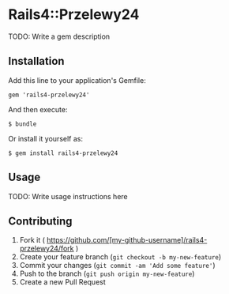 # Rails4::Przelewy24

TODO: Write a gem description

## Installation

Add this line to your application's Gemfile:

    gem 'rails4-przelewy24'

And then execute:

    $ bundle

Or install it yourself as:

    $ gem install rails4-przelewy24

## Usage

TODO: Write usage instructions here

## Contributing

1. Fork it ( https://github.com/[my-github-username]/rails4-przelewy24/fork )
2. Create your feature branch (`git checkout -b my-new-feature`)
3. Commit your changes (`git commit -am 'Add some feature'`)
4. Push to the branch (`git push origin my-new-feature`)
5. Create a new Pull Request
